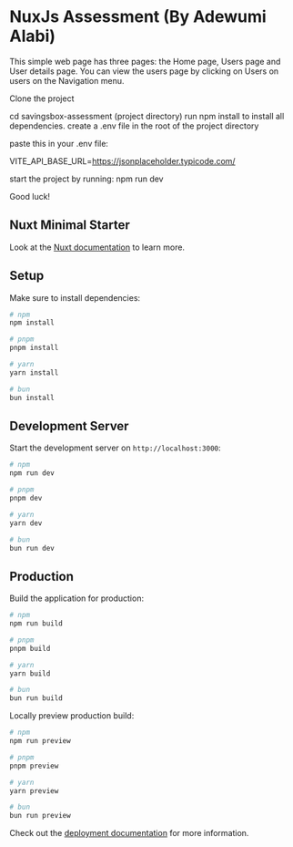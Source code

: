 # NuxJs Assessment (By Adewumi Alabi)

This simple web page has three pages: the Home page, Users page and User details page. You can view the users page by clicking on Users on users on the Navigation menu.

 Clone the project

 cd savingsbox-assessment (project directory)
 run npm install to install all dependencies.
 create a .env file in the root of the project directory

 paste this in your .env file:

 VITE_API_BASE_URL=https://jsonplaceholder.typicode.com/

 start the project by running: npm run dev

 Good luck!


## Nuxt Minimal Starter

Look at the [Nuxt documentation](https://nuxt.com/docs/getting-started/introduction) to learn more.

## Setup

Make sure to install dependencies:

```bash
# npm
npm install

# pnpm
pnpm install

# yarn
yarn install

# bun
bun install
```

## Development Server

Start the development server on `http://localhost:3000`:

```bash
# npm
npm run dev

# pnpm
pnpm dev

# yarn
yarn dev

# bun
bun run dev
```

## Production

Build the application for production:

```bash
# npm
npm run build

# pnpm
pnpm build

# yarn
yarn build

# bun
bun run build
```

Locally preview production build:

```bash
# npm
npm run preview

# pnpm
pnpm preview

# yarn
yarn preview

# bun
bun run preview
```

Check out the [deployment documentation](https://nuxt.com/docs/getting-started/deployment) for more information.
